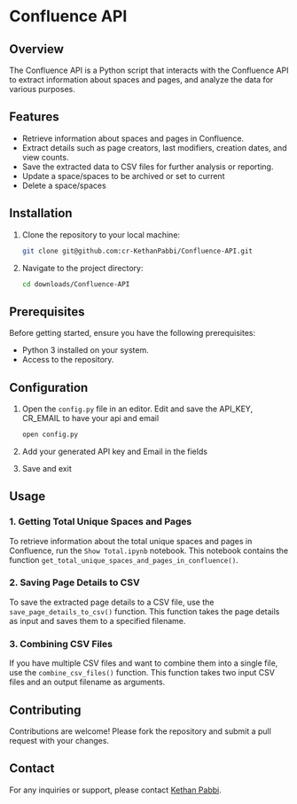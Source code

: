 # Confluence API

## Overview
The Confluence API is a Python script that interacts with the Confluence API to extract information about spaces and pages, and analyze the data for various purposes.

## Features
- Retrieve information about spaces and pages in Confluence.
- Extract details such as page creators, last modifiers, creation dates, and view counts.
- Save the extracted data to CSV files for further analysis or reporting.
- Update a space/spaces to be archived or set to current
- Delete a space/spaces

## Installation
1. Clone the repository to your local machine:
   ```bash
   git clone git@github.com:cr-KethanPabbi/Confluence-API.git

2. Navigate to the project directory:
   ```bash
   cd downloads/Confluence-API

## Prerequisites

Before getting started, ensure you have the following prerequisites:

- Python 3 installed on your system.
- Access to the repository.

## Configuration

1. Open the `config.py` file in an editor. Edit and save the API_KEY, CR_EMAIL to have your api and email
   ```bash
   open config.py
   
2. Add your generated API key and Email in the fields
   
3. Save and exit

## Usage
### 1. Getting Total Unique Spaces and Pages
To retrieve information about the total unique spaces and pages in Confluence, run the `Show Total.ipynb` notebook. This notebook contains the function `get_total_unique_spaces_and_pages_in_confluence()`.

### 2. Saving Page Details to CSV
To save the extracted page details to a CSV file, use the `save_page_details_to_csv()` function. This function takes the page details as input and saves them to a specified filename.

### 3. Combining CSV Files
If you have multiple CSV files and want to combine them into a single file, use the `combine_csv_files()` function. This function takes two input CSV files and an output filename as arguments.

## Contributing
Contributions are welcome! Please fork the repository and submit a pull request with your changes.

## Contact
For any inquiries or support, please contact [Kethan Pabbi](mailto:kethan.pabbi@cybereason.com).





